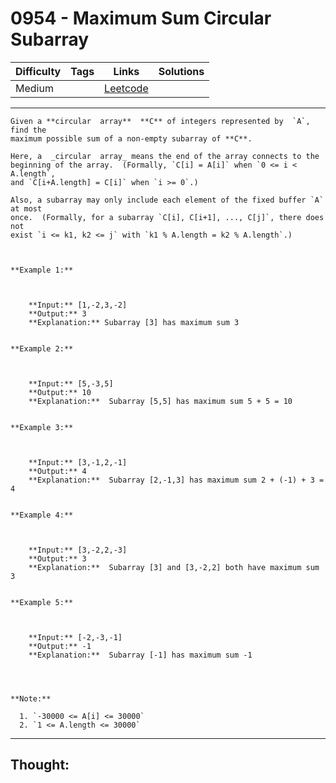# 0954 - Maximum Sum Circular Subarray

Difficulty  | Tags | Links | Solutions
----------- | ---- | ----- | -----
Medium |  | [Leetcode](https://leetcode.com/problems/maximum-sum-circular-subarray/description/) |


-----------

```
Given a **circular  array**  **C** of integers represented by  `A`, find the
maximum possible sum of a non-empty subarray of **C**.

Here, a  _circular  array_ means the end of the array connects to the
beginning of the array.  (Formally, `C[i] = A[i]` when `0 <= i < A.length`,
and `C[i+A.length] = C[i]` when `i >= 0`.)

Also, a subarray may only include each element of the fixed buffer `A` at most
once.  (Formally, for a subarray `C[i], C[i+1], ..., C[j]`, there does not
exist `i <= k1, k2 <= j` with `k1 % A.length = k2 % A.length`.)



**Example 1:**

    
    
    **Input:** [1,-2,3,-2]
    **Output:** 3
    **Explanation:** Subarray [3] has maximum sum 3
    

**Example 2:**

    
    
    **Input:** [5,-3,5]
    **Output:** 10
    **Explanation:**  Subarray [5,5] has maximum sum 5 + 5 = 10
    

**Example 3:**

    
    
    **Input:** [3,-1,2,-1]
    **Output:** 4
    **Explanation:**  Subarray [2,-1,3] has maximum sum 2 + (-1) + 3 = 4
    

**Example 4:**

    
    
    **Input:** [3,-2,2,-3]
    **Output:** 3
    **Explanation:**  Subarray [3] and [3,-2,2] both have maximum sum 3
    

**Example 5:**

    
    
    **Input:** [-2,-3,-1]
    **Output:** -1
    **Explanation:**  Subarray [-1] has maximum sum -1
    



**Note:**

  1. `-30000 <= A[i] <= 30000`
  2. `1 <= A.length <= 30000`
```

-----------

## Thought:
